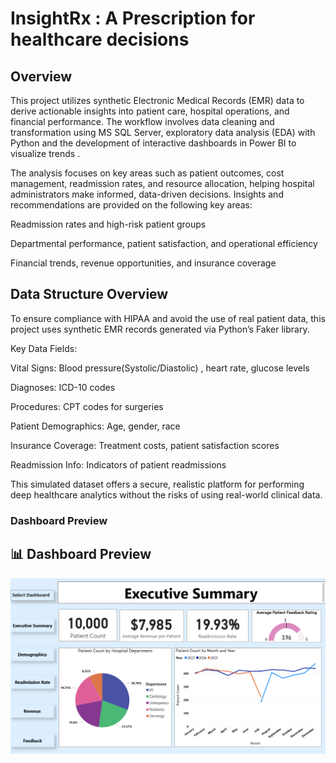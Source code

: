 # InsightRx : A Prescription for healthcare decisions

## Overview
This project utilizes synthetic Electronic Medical Records (EMR) data to derive actionable insights into patient care, hospital operations, and financial performance. The workflow involves data cleaning and transformation using MS SQL Server, exploratory data analysis (EDA) with Python and the development of interactive dashboards in Power BI to visualize trends . 

The analysis focuses on key areas such as patient outcomes, cost management, readmission rates, and resource allocation, helping hospital administrators make informed, data-driven decisions. Insights and recommendations are provided on the following key areas:

Readmission rates and high-risk patient groups

Departmental performance, patient satisfaction, and operational efficiency

Financial trends, revenue opportunities, and insurance coverage


## Data Structure Overview
To ensure compliance with HIPAA and avoid the use of real patient data, this project uses synthetic EMR records generated via Python’s Faker library.

Key Data Fields:

Vital Signs: Blood pressure(Systolic/Diastolic) , heart rate, glucose levels

Diagnoses: ICD-10 codes

Procedures: CPT codes for surgeries

Patient Demographics: Age, gender, race

Insurance Coverage: Treatment costs, patient satisfaction scores

Readmission Info: Indicators of patient readmissions

This simulated dataset offers a secure, realistic platform for performing deep healthcare analytics without the risks of using real-world clinical data.

### Dashboard Preview
## 📊 Dashboard Preview

![Power BI Dashboard](https://github.com/TayalKirti701/InsightRx/raw/main/Images/dashboard_prev1.png)



     
     

